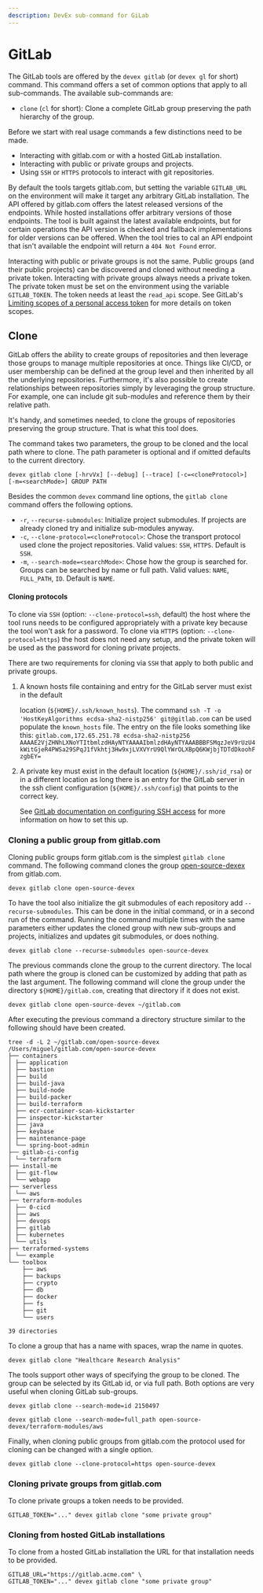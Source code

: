 ```yaml
---
description: DevEx sub-command for GiLab
---
```


# GitLab

The GitLab tools are offered by the `devex gitlab` \(or `devex gl` for short\) command.
This command offers a set of common options that apply to all sub-commands.
The available sub-commands are:

* `clone` \(`cl` for short\): Clone a complete GitLab group preserving the path hierarchy of the group.

Before we start with real usage commands a few distinctions need to be made.

* Interacting with gitlab.com or with a hosted GitLab installation.
* Interacting with public or private groups and projects.
* Using `SSH` or `HTTPS` protocols to interact with git repositories.

By default the tools targets gitlab.com, but setting the variable `GITLAB_URL` on the environment will make it target any arbitrary GitLab installation.
The API offered by gitlab.com offers the latest released versions of the endpoints.
While hosted installations offer arbitrary versions of those endpoints.
The tool is built against the latest available endpoints, but for certain operations the API version is checked and fallback implementations for older versions can be offered.
When the tool tries to cal an API endpoint that isn't available the endpoint will return a `404 Not Found` error.

Interacting with public or private groups is not the same.
Public groups \(and their public projects\) can be discovered and cloned without needing a private token.
Interacting with private groups always needs a private token.
The private token must be set on the environment using the variable `GITLAB_TOKEN`.
The token needs at least the `read_api` scope.
See GitLab's [Limiting scopes of a personal access token](https://docs.gitlab.com/ee/user/profile/personal_access_tokens.html#limiting-scopes-of-a-personal-access-token) for more details on token scopes.

## Clone

GitLab offers the ability to create groups of repositories and then leverage those groups to manage multiple repositories at once.
Things like CI/CD, or user membership can be defined at the group level and then inherited by all the underlying repositories.
Furthermore, it's also possible to create relationships between repositories simply by leveraging the group structure.
For example, one can include git sub-modules and reference them by their relative path.

It's handy, and sometimes needed, to clone the groups of repositories preserving the group structure.
That is what this tool does.

The command takes two parameters, the group to be cloned and the local path where to clone.
The path parameter is optional and if omitted defaults to the current directory.

```text
devex gitlab clone [-hrvVx] [--debug] [--trace] [-c=<cloneProtocol>] [-m=<searchMode>] GROUP PATH
```

Besides the common `devex` command line options, the `gitlab clone` command offers the following options.

* `-r`, `--recurse-submodules`: Initialize project submodules. If projects are already cloned try and initialize sub-modules anyway.
* `-c`, `--clone-protocol=<cloneProtocol>`: Chose the transport protocol used clone the project repositories. Valid values: `SSH`, `HTTPS`. Default is `SSH`.
* `-m`, `--search-mode=<searchMode>`: Chose how the group is searched for. Groups can be searched by name or full path. Valid values: `NAME`, `FULL_PATH`, `ID`. Default is `NAME`.

#### Cloning protocols

To clone via `SSH` \(option: `--clone-protocol=ssh`, default\) the host where the tool runs needs to be configured appropriately with a private key because the tool won't ask for a password.
To clone via `HTTPS` \(option: `--clone-protocol=https`\) the host does not need any setup, and the private token will be used as the password for cloning private projects.

There are two requirements for cloning via `SSH` that apply to both public and private groups.

1. A known hosts file containing and entry for the GitLab server must exist in the default

   location \(`${HOME}/.ssh/known_hosts`\). The command `ssh -T -o 'HostKeyAlgorithms ecdsa-sha2-nistp256' git@gitlab.com` can be used populate the `known_hosts` file.
   The entry on the file looks something like this: `gitlab.com,172.65.251.78 ecdsa-sha2-nistp256 AAAAE2VjZHNhLXNoYTItbmlzdHAyNTYAAAAIbmlzdHAyNTYAAABBBFSMqzJeV9rUzU4kWitGjeR4PWSa29SPqJ1fVkhtj3Hw9xjLVXVYrU9QlYWrOLXBpQ6KWjbjTDTdDkoohFzgbEY=`

2. A private key must exist in the default location \(`${HOME}/.ssh/id_rsa`\) or in a different location as long there is an entry for the GitLab server in the ssh client configuration \(`${HOME}/.ssh/config`\) that points to the correct key.

   See [GitLab documentation on configuring SSH access](https://docs.gitlab.com/ee/ssh/) for more information on how to set this up.

### Cloning a public group from gitlab.com

Cloning public groups form gitlab.com is the simplest `gitlab clone` command.
The following command clones the group [open-source-dexex](https://gitlab.com/open-source-devex) from gitlab.com.

```text
devex gitlab clone open-source-devex
```

To have the tool also initialize the git submodules of each repository add `--recurse-submodules`.
This can be done in the initial command, or in a second run of the command.
Running the command multiple times with the same parameters either updates the cloned group with new sub-groups and projects, initializes and updates git submodules, or does nothing.

```text
devex gitlab clone --recurse-submodules open-source-devex
```

The previous commands clone the group to the current directory.
The local path where the group is cloned can be customized by adding that path as the last argument.
The following command will clone the group under the directory `${HOME}/gitlab.com`, creating that directory if it does not exist.

```text
devex gitlab clone open-source-devex ~/gitlab.com
```

After executing the previous command a directory structure similar to the following should have been created.

```text
tree -d -L 2 ~/gitlab.com/open-source-devex
/Users/miguel/gitlab.com/open-source-devex
├── containers
│ ├── application
│ ├── bastion
│ ├── build
│ ├── build-java
│ ├── build-node
│ ├── build-packer
│ ├── build-terraform
│ ├── ecr-container-scan-kickstarter
│ ├── inspector-kickstarter
│ ├── java
│ ├── keybase
│ ├── maintenance-page
│ └── spring-boot-admin
├── gitlab-ci-config
│ └── terraform
├── install-me
│ ├── git-flow
│ └── webapp
├── serverless
│ └── aws
├── terraform-modules
│ ├── 0-cicd
│ ├── aws
│ ├── devops
│ ├── gitlab
│ ├── kubernetes
│ └── utils
├── terraformed-systems
│ └── example
└── toolbox
    ├── aws
    ├── backups
    ├── crypto
    ├── db
    ├── docker
    ├── fs
    ├── git
    └── users

39 directories
```

To clone a group that has a name with spaces, wrap the name in quotes.

```text
devex gitlab clone "Healthcare Research Analysis"
```

The tools support other ways of specifying the group to be cloned.
The group can be selected by its GitLab id, or via full path.
Both options are very useful when cloning GitLab sub-groups.

```text
devex gitlab clone --search-mode=id 2150497
```

```text
devex gitlab clone --search-mode=full_path open-source-devex/terraform-modules/aws
```

Finally, when cloning public groups from gitlab.com the protocol used for cloning can be changed with a single option.

```text
devex gitlab clone --clone-protocol=https open-source-devex
```

### Cloning private groups from gitlab.com

To clone private groups a token needs to be provided.

```text
GITLAB_TOKEN="..." devex gitlab clone "some private group"
```

### Cloning from hosted GitLab installations

To clone from a hosted GitLab installation the URL for that installation needs to be provided.

```text
GITLAB_URL="https://gitlab.acme.com" \
GITLAB_TOKEN="..." devex gitlab clone "some private group"
```
